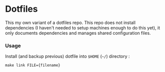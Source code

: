 # Dotfiles

This my own variant of a dotfiles repo. This repo does not install dependencies (I haven't needed to setup machines enough to do this yet), it only documents dependencies and manages shared configuration files.

### Usage
Install (and backup previous) dotfile into  `$HOME` (`~/`) directory :  
```
make link FILE={filename}
```
